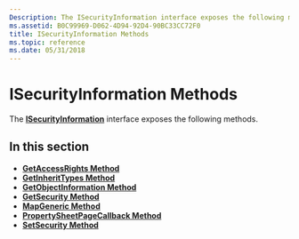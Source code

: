 ```yaml
---
Description: The ISecurityInformation interface exposes the following methods.
ms.assetid: B0C99969-D062-4D94-92D4-90BC33CC72F0
title: ISecurityInformation Methods
ms.topic: reference
ms.date: 05/31/2018
---
```


# ISecurityInformation Methods

The [**ISecurityInformation**](https://msdn.microsoft.com/library/Aa378900(v=VS.85).aspx) interface exposes the following methods.

## In this section

-   [**GetAccessRights Method**](https://msdn.microsoft.com/library/Aa379092(v=VS.85).aspx)
-   [**GetInheritTypes Method**](https://msdn.microsoft.com/library/Aa379097(v=VS.85).aspx)
-   [**GetObjectInformation Method**](https://msdn.microsoft.com/library/Aa379102(v=VS.85).aspx)
-   [**GetSecurity Method**](https://msdn.microsoft.com/library/Aa379105(v=VS.85).aspx)
-   [**MapGeneric Method**](https://msdn.microsoft.com/library/Aa379113(v=VS.85).aspx)
-   [**PropertySheetPageCallback Method**](https://msdn.microsoft.com/library/Aa379116(v=VS.85).aspx)
-   [**SetSecurity Method**](https://msdn.microsoft.com/library/Aa379122(v=VS.85).aspx)

 

 



